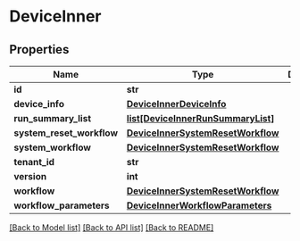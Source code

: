 # DeviceInner

## Properties
Name | Type | Description | Notes
------------ | ------------- | ------------- | -------------
**id** | **str** |  | [optional] 
**device_info** | [**DeviceInnerDeviceInfo**](DeviceInnerDeviceInfo.md) |  | [optional] 
**run_summary_list** | [**list[DeviceInnerRunSummaryList]**](DeviceInnerRunSummaryList.md) |  | [optional] 
**system_reset_workflow** | [**DeviceInnerSystemResetWorkflow**](DeviceInnerSystemResetWorkflow.md) |  | [optional] 
**system_workflow** | [**DeviceInnerSystemResetWorkflow**](DeviceInnerSystemResetWorkflow.md) |  | [optional] 
**tenant_id** | **str** |  | [optional] 
**version** | **int** |  | [optional] 
**workflow** | [**DeviceInnerSystemResetWorkflow**](DeviceInnerSystemResetWorkflow.md) |  | [optional] 
**workflow_parameters** | [**DeviceInnerWorkflowParameters**](DeviceInnerWorkflowParameters.md) |  | [optional] 

[[Back to Model list]](../README.md#documentation-for-models) [[Back to API list]](../README.md#documentation-for-api-endpoints) [[Back to README]](../README.md)


